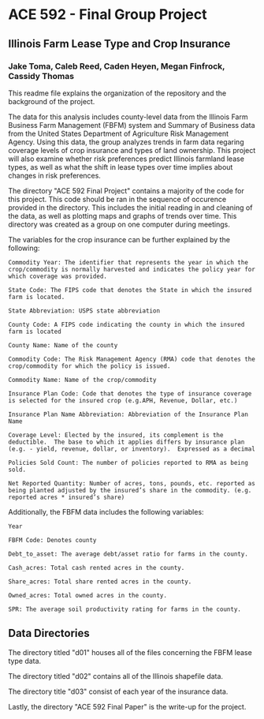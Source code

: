 # ACE 592 - Final Group Project
## Illinois Farm Lease Type and Crop Insurance
### Jake Toma, Caleb Reed, Caden Heyen, Megan Finfrock, Cassidy Thomas

This readme file explains the organization of the repository and the background of the project. 

The data for this analysis includes county-level data from the Illinois Farm Business Farm Management (FBFM) system and Summary of Business data from the United States Department of Agriculture Risk Management Agency. 
Using this data, the group analyzes trends in farm data regaring coverage levels of crop insurance and types of land ownership. This project will also examine whether risk preferences predict Illinois farmland lease types, as well as what the shift in lease types over time implies about changes in risk preferences.

The directory "ACE 592 Final Project" contains a majority of the code for this project. This code should be ran in the sequence of occurence provided in the directory. This includes the initial reading in and cleaning of the data, as well as plotting maps and graphs of trends over time. This directory was created as a group on one computer during meetings.

The variables for the crop insurance can be further explained by the following:
   
    Commodity Year: The identifier that represents the year in which the crop/commodity is normally harvested and indicates the policy year for which coverage was provided.
    
    State Code: The FIPS code that denotes the State in which the insured farm is located.
   
    State Abbreviation:	USPS state abbreviation
    
    County Code: A FIPS code indicating the county in which the insured farm is located
    
    County Name: Name of the county
    
    Commodity Code: The Risk Management Agency (RMA) code that denotes the crop/commodity for which the policy is issued.
    
    Commodity Name: Name of the crop/commodity
    
    Insurance Plan Code: Code that denotes the type of insurance coverage is selected for the insured crop (e.g.APH, Revenue, Dollar, etc.)
    
    Insurance Plan Name Abbreviation: Abbreviation of the Insurance Plan Name
    
    Coverage Level: Elected by the insured, its complement is the deductible.  The base to which it applies differs by insurance plan (e.g. - yield, revenue, dollar, or inventory).  Expressed as a decimal
    
    Policies Sold Count: The number of policies reported to RMA as being sold.
    
    Net Reported Quantity: Number of acres, tons, pounds, etc. reported as being planted adjusted by the insured’s share in the commodity. (e.g. reported acres * insured’s share)


Additionally, the FBFM data includes the following variables:
    
    Year
    
    FBFM Code: Denotes county
    
    Debt_to_asset: The average debt/asset ratio for farms in the county.
    
    Cash_acres: Total cash rented acres in the county.
    
    Share_acres: Total share rented acres in the county.
    
    Owned_acres: Total owned acres in the county.
    
    SPR: The average soil productivity rating for farms in the county.
    
    
## Data Directories
The directory titled "d01" houses all of the files concerning the FBFM lease type data.

The directory titled "d02" contains all of the Illinois shapefile data. 

The directory title "d03" consist of each year of the insurance data.

Lastly, the directory "ACE 592 Final Paper" is the write-up for the project. 
